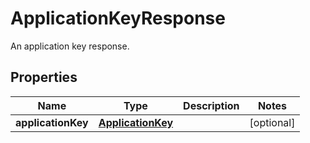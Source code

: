 # ApplicationKeyResponse

An application key response.

## Properties

| Name               | Type                                    | Description | Notes      |
| ------------------ | --------------------------------------- | ----------- | ---------- |
| **applicationKey** | [**ApplicationKey**](ApplicationKey.md) |             | [optional] |
